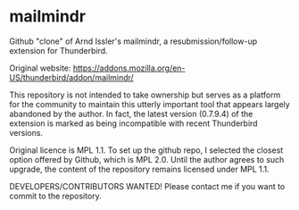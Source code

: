 # mailmindr
Github "clone" of Arnd Issler's mailmindr, a resubmission/follow-up extension for Thunderbird. 

Original website: https://addons.mozilla.org/en-US/thunderbird/addon/mailmindr/ 

This repository is not intended to take ownership but serves as a platform for the community to maintain this utterly important tool that appears largely abandoned by the author. In fact, the latest version (0.7.9.4) of the extension is marked as being incompatible with recent Thunderbird versions.

Original licence is MPL 1.1. To set up the github repo, I selected the closest option offered by Github, which is MPL 2.0. Until the author agrees to such upgrade, the content of the repository remains licensed under MPL 1.1.

DEVELOPERS/CONTRIBUTORS WANTED! Please contact me if you want to commit to the repository. 
